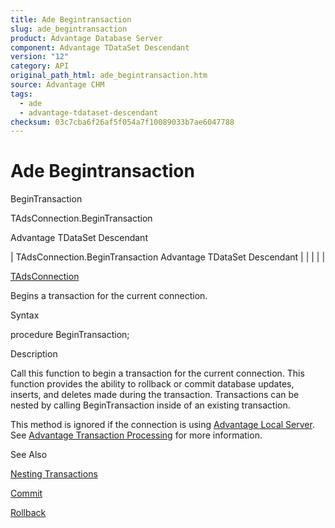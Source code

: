 ```yaml
---
title: Ade Begintransaction
slug: ade_begintransaction
product: Advantage Database Server
component: Advantage TDataSet Descendant
version: "12"
category: API
original_path_html: ade_begintransaction.htm
source: Advantage CHM
tags:
  - ade
  - advantage-tdataset-descendant
checksum: 03c7cba6f26af5f054a7f10089033b7ae6047788
---
```


# Ade Begintransaction

BeginTransaction

TAdsConnection.BeginTransaction

Advantage TDataSet Descendant

| TAdsConnection.BeginTransaction  Advantage TDataSet Descendant |  |  |  |  |

[TAdsConnection](ade_tadsconnection_7.md)

Begins a transaction for the current connection.

Syntax

procedure BeginTransaction;

Description

Call this function to begin a transaction for the current connection. This function provides the ability to rollback or commit database updates, inserts, and deletes made during the transaction. Transactions can be nested by calling BeginTransaction inside of an existing transaction.

This method is ignored if the connection is using [Advantage Local Server](master_advantage_local_server.md). See [Advantage Transaction Processing](master_transaction_processing_system.md) for more information.

See Also

[Nesting Transactions](master_nesting_transactions.md)

[Commit](ade_commit.md)

[Rollback](ade_rollback.md)
